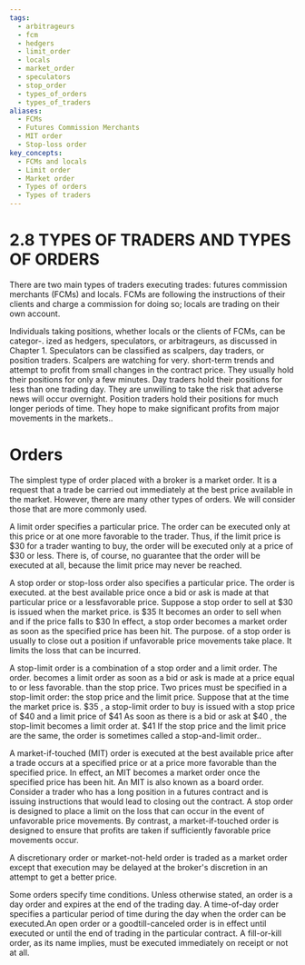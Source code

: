```yaml
---
tags:
  - arbitrageurs
  - fcm
  - hedgers
  - limit_order
  - locals
  - market_order
  - speculators
  - stop_order
  - types_of_orders
  - types_of_traders
aliases:
  - FCMs
  - Futures Commission Merchants
  - MIT order
  - Stop-loss order
key_concepts:
  - FCMs and locals
  - Limit order
  - Market order
  - Types of orders
  - Types of traders
---
```


# 2.8 TYPES OF TRADERS AND TYPES OF ORDERS  

There are two main types of traders executing trades: futures commission merchants (FCMs) and locals. FCMs are following the instructions of their clients and charge a commission for doing so; locals are trading on their own account.  

Individuals taking positions, whether locals or the clients of FCMs, can be categor-. ized as hedgers, speculators, or arbitrageurs, as discussed in Chapter 1. Speculators can be classified as scalpers, day traders, or position traders. Scalpers are watching for very. short-term trends and attempt to profit from small changes in the contract price. They usually hold their positions for only a few minutes. Day traders hold their positions for less than one trading day. They are unwilling to take the risk that adverse news will occur overnight. Position traders hold their positions for much longer periods of time. They hope to make significant profits from major movements in the markets..  

# Orders  

The simplest type of order placed with a broker is a market order. It is a request that a trade be carried out immediately at the best price available in the market. However, there are many other types of orders. We will consider those that are more commonly used.  

A limit order specifies a particular price. The order can be executed only at this price or at one more favorable to the trader. Thus, if the limit price is $\$30$ for a trader wanting to buy, the order will be executed only at a price of $\$30$ or less. There is, of course, no guarantee that the order will be executed at all, because the limit price may never be reached.  

A stop order or stop-loss order also specifies a particular price. The order is executed. at the best available price once a bid or ask is made at that particular price or a lessfavorable price. Suppose a stop order to sell at $\$30$ is issued when the market price. is $\$35$ It becomes an order to sell when and if the price falls to $\$30$ In effect, a stop order becomes a market order as soon as the specified price has been hit. The purpose. of a stop order is usually to close out a position if unfavorable price movements take place. It limits the loss that can be incurred.  

A stop-limit order is a combination of a stop order and a limit order. The order. becomes a limit order as soon as a bid or ask is made at a price equal to or less favorable. than the stop price. Two prices must be specified in a stop-limit order: the stop price and the limit price. Suppose that at the time the market price is. $\$35$ , a stop-limit order to buy is issued with a stop price of $\$40$ and a limit price of $\$41$ As soon as there is a bid or ask at $\$40$ , the stop-limit becomes a limit order at. $\$41$ If the stop price and the limit price are the same, the order is sometimes called a stop-and-limit order..  

A market-if-touched (MIT) order is executed at the best available price after a trade occurs at a specified price or at a price more favorable than the specified price. In effect, an MIT becomes a market order once the specified price has been hit. An MIT is also known as a board order. Consider a trader who has a long position in a futures contract and is issuing instructions that would lead to closing out the contract. A stop order is designed to place a limit on the loss that can occur in the event of unfavorable price movements. By contrast, a market-if-touched order is designed to ensure that profits are taken if sufficiently favorable price movements occur.  

A discretionary order or market-not-held order is traded as a market order except that execution may be delayed at the broker's discretion in an attempt to get a better price.  

Some orders specify time conditions. Unless otherwise stated, an order is a day order and expires at the end of the trading day. A time-of-day order specifies a particular period of time during the day when the order can be executed.An open order or a goodtill-canceled order is in effect until executed or until the end of trading in the particular contract. A fill-or-kill order, as its name implies, must be executed immediately on receipt or not at all.  
